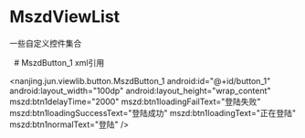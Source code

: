 # MszdViewList
一些自定义控件集合

 
# MszdButton_1
 xml引用
  <?xml version="1.0" encoding="utf-8"?>
<LinearLayout xmlns:android="http://schemas.android.com/apk/res/android"
    xmlns:app="http://schemas.android.com/apk/res-auto"
    xmlns:mszd="http://schemas.android.com/apk/res-auto"
    android:layout_width="match_parent"
    android:layout_height="match_parent"
    android:gravity="center"
    android:orientation="vertical">
    <nanjing.jun.viewlib.button.MszdButton_1
        android:id="@+id/button_1"
        android:layout_width="100dp"
        android:layout_height="wrap_content"
        mszd:btn1delayTime="2000"
        mszd:btn1loadingFailText="登陆失败"
        mszd:btn1loadingSuccessText="登陆成功"
        mszd:btn1loadingText="正在登陆"
        mszd:btn1normalText="登陆" />
</LinearLayout>
